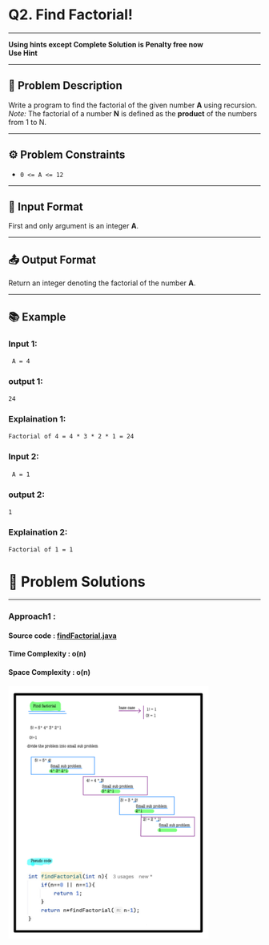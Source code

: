 # Q2. Find Factorial!
---

**Using hints except Complete Solution is Penalty free now**  
**Use Hint**

---

## 📝 Problem Description
Write a program to find the factorial of the given number **A** using recursion.  
*Note:* The factorial of a number **N** is defined as the **product** of the numbers from 1 to N.

---

## ⚙️ Problem Constraints
- `0 <= A <= 12`

---

## 📝 Input Format
First and only argument is an integer **A**.

---

## 📤 Output Format
Return an integer denoting the factorial of the number **A**.

---
## 📚 Example
### Input 1:
```plaintext
 A = 4
```
### output 1:
```plaintext
24
```
### Explaination 1:
```plaintext
Factorial of 4 = 4 * 3 * 2 * 1 = 24
```
### Input 2:
```plaintext
 A = 1
```
### output 2:
```plaintext
1
```
### Explaination 2:
```plaintext
Factorial of 1 = 1
```
# 📝 Problem Solutions
---
### Approach1 :
#### Source code : [findFactorial.java](../../src/recursionOne/findFactorial/findFactorial.java)
#### Time Complexity : o(n)
#### Space Complexity : o(n)

 <img src="../../images/recursionOne/findFactorial/step1.jpg" alt="My Image" width="400" />
